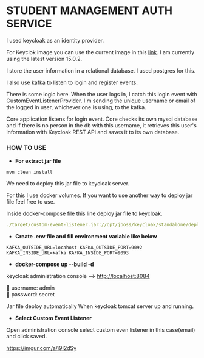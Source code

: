 # STUDENT MANAGEMENT AUTH SERVICE

I used keycloak as an identity provider.

For Keyclok image  you can use the current image in this [link](https://hub.docker.com/r/jboss/keycloak/****). I am currently using the latest version 15.0.2.

I store the user information in a relational database.
I used postgres for this.

I also use kafka to listen to login and register events.

There is some logic here. When the user logs in, I catch this login event with CustomEventListenerProvider. I'm sending the unique username or email of the logged in user, whichever one is using, to the kafka.

Core application listens for login event. Core checks its own mysql database and if there is no person in the db with this username, it retrieves this user's information with Keycloak REST API and saves it to its own database.

### HOW TO USE

- **For extract jar file**

`mvn clean install`

We need to deploy this jar file to keycloak server.

For this I use docker volumes. If you want to use another way to deploy jar file feel free to use.

Inside docker-compose file this line deploy jar file to keycloak.

```yaml
./target/custom-event-listener.jar://opt/jboss/keycloak/standalone/deployments/custom-event-listener.jar 
```

- **Create .env file and fill environment variable like below**

`KAFKA_OUTSIDE_URL=locahost
KAFKA_OUTSIDE_PORT=9092
KAFKA_INSIDE_URL=kafka
KAFKA_INSIDE_PORT=9093`

- **docker-compose up --build -d**

keycloak administration console --> [http://localhost:8084](http://localhoist:8084/)

<aside>
📌 username: admin

</aside>

<aside>
📌 password: secret

</aside>

Jar file deploy automatically When  keycloak tomcat server up and running.

- **Select Custom Event Listener**

Open administration console select custom even listener in this case(email) and click saved.

https://imgur.com/a/i9I2dSy
